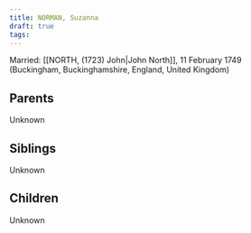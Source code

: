 ```yaml
---
title: NORMAN, Suzanna
draft: true
tags:
---
```

Married: [[NORTH, (1723) John|John North]], 11 February 1749 (Buckingham, Buckinghamshire, England, United Kingdom)

## Parents
Unknown

## Siblings
Unknown

## Children
Unknown